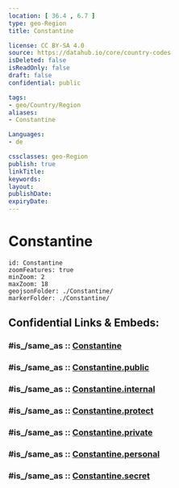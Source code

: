 ```yaml
---
location: [ 36.4 , 6.7 ] 
type: geo-Region
title: Constantine

license: CC BY-SA 4.0
source: https://datahub.io/core/country-codes
isDeleted: false
isReadOnly: false
draft: false
confidential: public

tags:
- geo/Country/Region
aliases:
- Constantine

Languages:
- de

cssclasses: geo-Region
publish: true
linkTitle: 
keywords: 
layout: 
publishDate: 
expiryDate: 
---
```


# Constantine

```leaflet
id: Constantine
zoomFeatures: true 
minZoom: 2 
maxZoom: 18
geojsonFolder: ./Constantine/
markerFolder: ./Constantine/
```


## Confidential Links & Embeds: 

### #is_/same_as :: [Constantine](/_Standards/Earth/Continent/Africa/Africa~North/Algeria/provinces~Algeria/Constantine.md) 

### #is_/same_as :: [Constantine.public](/_public/Earth/Continent/Africa/Africa~North/Algeria/provinces~Algeria/Constantine.public.md) 

### #is_/same_as :: [Constantine.internal](/_internal/Earth/Continent/Africa/Africa~North/Algeria/provinces~Algeria/Constantine.internal.md) 

### #is_/same_as :: [Constantine.protect](/_protect/Earth/Continent/Africa/Africa~North/Algeria/provinces~Algeria/Constantine.protect.md) 

### #is_/same_as :: [Constantine.private](/_private/Earth/Continent/Africa/Africa~North/Algeria/provinces~Algeria/Constantine.private.md) 

### #is_/same_as :: [Constantine.personal](/_personal/Earth/Continent/Africa/Africa~North/Algeria/provinces~Algeria/Constantine.personal.md) 

### #is_/same_as :: [Constantine.secret](/_secret/Earth/Continent/Africa/Africa~North/Algeria/provinces~Algeria/Constantine.secret.md)

